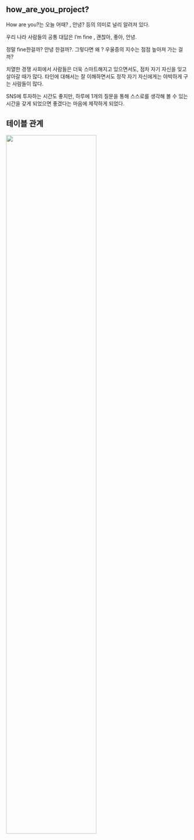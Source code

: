## how_are_you_project?
How are you?는 오늘 어때? , 안녕? 등의 의미로 널리 알려져 있다.

우리 나라 사람들의 공통 대답은 I’m fine , 괜찮아, 좋아, 안녕. 

정말 fine한걸까? 안녕 한걸까?. 그렇다면 왜 ? 우울증의 지수는 점점 높아져 가는 걸까?

치열한 경쟁 사회에서 사람들은 더욱 스마트해지고 있으면서도, 점차 자기 자신을 잊고 살아갈 때가 많다. 
타인에 대해서는 잘 이해하면서도 정작 자기 자신에게는 야박하게 구는 사람들이 많다.

SNS에 투자하는 시간도 좋지만, 하루에 1개의 질문을 통해 스스로를 생각해 볼 수 있는 시간을 갖게 되었으면 좋겠다는 마음에 제작하게 되었다.





## 테이블 관계
<img width="70%" src="https://user-images.githubusercontent.com/97998547/214490005-0db3c9f5-fac7-4102-b66b-0585030d4e4c.png"/>
